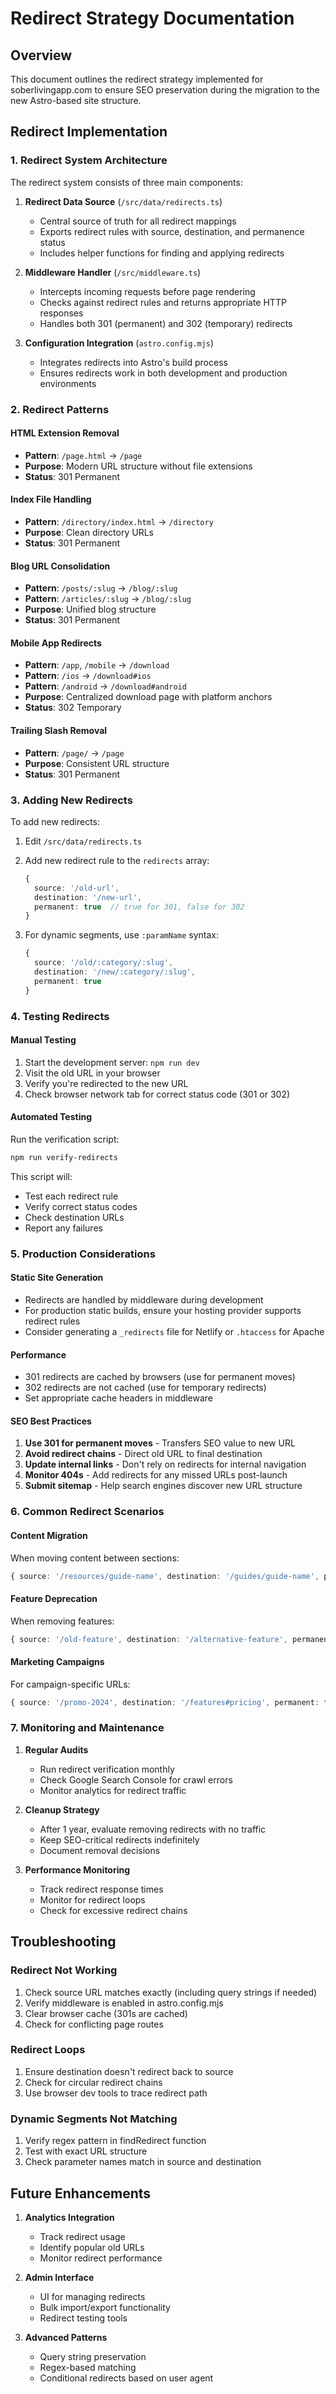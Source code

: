 # Redirect Strategy Documentation

## Overview

This document outlines the redirect strategy implemented for soberlivingapp.com to ensure SEO preservation during the migration to the new Astro-based site structure.

## Redirect Implementation

### 1. Redirect System Architecture

The redirect system consists of three main components:

1. **Redirect Data Source** (`/src/data/redirects.ts`)
   - Central source of truth for all redirect mappings
   - Exports redirect rules with source, destination, and permanence status
   - Includes helper functions for finding and applying redirects

2. **Middleware Handler** (`/src/middleware.ts`)
   - Intercepts incoming requests before page rendering
   - Checks against redirect rules and returns appropriate HTTP responses
   - Handles both 301 (permanent) and 302 (temporary) redirects

3. **Configuration Integration** (`astro.config.mjs`)
   - Integrates redirects into Astro's build process
   - Ensures redirects work in both development and production environments

### 2. Redirect Patterns

#### HTML Extension Removal
- **Pattern**: `/page.html` → `/page`
- **Purpose**: Modern URL structure without file extensions
- **Status**: 301 Permanent

#### Index File Handling
- **Pattern**: `/directory/index.html` → `/directory`
- **Purpose**: Clean directory URLs
- **Status**: 301 Permanent

#### Blog URL Consolidation
- **Pattern**: `/posts/:slug` → `/blog/:slug`
- **Pattern**: `/articles/:slug` → `/blog/:slug`
- **Purpose**: Unified blog structure
- **Status**: 301 Permanent

#### Mobile App Redirects
- **Pattern**: `/app`, `/mobile` → `/download`
- **Pattern**: `/ios` → `/download#ios`
- **Pattern**: `/android` → `/download#android`
- **Purpose**: Centralized download page with platform anchors
- **Status**: 302 Temporary

#### Trailing Slash Removal
- **Pattern**: `/page/` → `/page`
- **Purpose**: Consistent URL structure
- **Status**: 301 Permanent

### 3. Adding New Redirects

To add new redirects:

1. Edit `/src/data/redirects.ts`
2. Add new redirect rule to the `redirects` array:
   ```typescript
   {
     source: '/old-url',
     destination: '/new-url',
     permanent: true  // true for 301, false for 302
   }
   ```

3. For dynamic segments, use `:paramName` syntax:
   ```typescript
   {
     source: '/old/:category/:slug',
     destination: '/new/:category/:slug',
     permanent: true
   }
   ```

### 4. Testing Redirects

#### Manual Testing
1. Start the development server: `npm run dev`
2. Visit the old URL in your browser
3. Verify you're redirected to the new URL
4. Check browser network tab for correct status code (301 or 302)

#### Automated Testing
Run the verification script:
```bash
npm run verify-redirects
```

This script will:
- Test each redirect rule
- Verify correct status codes
- Check destination URLs
- Report any failures

### 5. Production Considerations

#### Static Site Generation
- Redirects are handled by middleware during development
- For production static builds, ensure your hosting provider supports redirect rules
- Consider generating a `_redirects` file for Netlify or `.htaccess` for Apache

#### Performance
- 301 redirects are cached by browsers (use for permanent moves)
- 302 redirects are not cached (use for temporary redirects)
- Set appropriate cache headers in middleware

#### SEO Best Practices
1. **Use 301 for permanent moves** - Transfers SEO value to new URL
2. **Avoid redirect chains** - Direct old URL to final destination
3. **Update internal links** - Don't rely on redirects for internal navigation
4. **Monitor 404s** - Add redirects for any missed URLs post-launch
5. **Submit sitemap** - Help search engines discover new URL structure

### 6. Common Redirect Scenarios

#### Content Migration
When moving content between sections:
```typescript
{ source: '/resources/guide-name', destination: '/guides/guide-name', permanent: true }
```

#### Feature Deprecation
When removing features:
```typescript
{ source: '/old-feature', destination: '/alternative-feature', permanent: false }
```

#### Marketing Campaigns
For campaign-specific URLs:
```typescript
{ source: '/promo-2024', destination: '/features#pricing', permanent: false }
```

### 7. Monitoring and Maintenance

1. **Regular Audits**
   - Run redirect verification monthly
   - Check Google Search Console for crawl errors
   - Monitor analytics for redirect traffic

2. **Cleanup Strategy**
   - After 1 year, evaluate removing redirects with no traffic
   - Keep SEO-critical redirects indefinitely
   - Document removal decisions

3. **Performance Monitoring**
   - Track redirect response times
   - Monitor for redirect loops
   - Check for excessive redirect chains

## Troubleshooting

### Redirect Not Working
1. Check source URL matches exactly (including query strings if needed)
2. Verify middleware is enabled in astro.config.mjs
3. Clear browser cache (301s are cached)
4. Check for conflicting page routes

### Redirect Loops
1. Ensure destination doesn't redirect back to source
2. Check for circular redirect chains
3. Use browser dev tools to trace redirect path

### Dynamic Segments Not Matching
1. Verify regex pattern in findRedirect function
2. Test with exact URL structure
3. Check parameter names match in source and destination

## Future Enhancements

1. **Analytics Integration**
   - Track redirect usage
   - Identify popular old URLs
   - Monitor redirect performance

2. **Admin Interface**
   - UI for managing redirects
   - Bulk import/export functionality
   - Redirect testing tools

3. **Advanced Patterns**
   - Query string preservation
   - Regex-based matching
   - Conditional redirects based on user agent